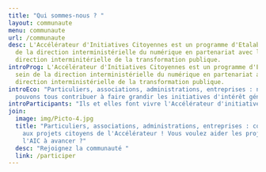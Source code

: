 ```yaml
---
title: "Qui sommes-nous ? "
layout: communaute
menu: communaute
url: /communaute
desc: L'Accélérateur d'Initiatives Citoyennes est un programme d'Etalab au sein
  de la direction interministérielle du numérique en partenariat avec la
  direction interminitérielle de la transformation publique.
introProg: L'Accélérateur d'Initiatives Citoyennes est un programme d'Etalab au
  sein de la direction interministérielle du numérique en partenariat avec la
  direction interministérielle de la transformation publique.
introEco: "Particuliers, associations, administrations, entreprises : nous
  pouvons tous contribuer à faire grandir les initiatives d'intérêt général."
introParticipants: "Ils et elles font vivre l'Accélérateur d'initiatives citoyennes ! Découvrez leurs profils et leurs engagements."
join:
  image: img/Picto-4.jpg
  title: "Particuliers, associations, administrations, entreprises : contribuez
    aux projets citoyens de l'Accélérateur ! Vous voulez aider les projets de
    l'AIC à avancer ?"
  desc: "Rejoignez la communauté "
  link: /participer
---
```

